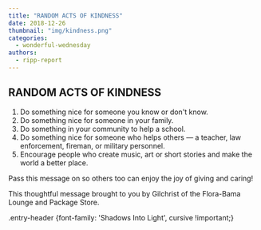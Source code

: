 ```yaml
---
title: "RANDOM ACTS OF KINDNESS"
date: 2018-12-26
thumbnail: "img/kindness.png"
categories: 
  - wonderful-wednesday
authors: 
  - ripp-report
---
```


## RANDOM ACTS OF KINDNESS

1. Do something nice for someone you know or don't know.
2. Do something nice for someone in your family.
3. Do something in your community to help a school.
4. Do something nice for someone who helps others — a teacher, law enforcement, fireman, or military personnel.
5. Encourage people who create music, art or short stories and make the world a better place.

Pass this message on so others too can enjoy the joy of giving and caring!

This thoughtful message brought to you by Gilchrist of the Flora-Bama Lounge and Package Store.

.entry-header {font-family: 'Shadows Into Light', cursive !important;}

